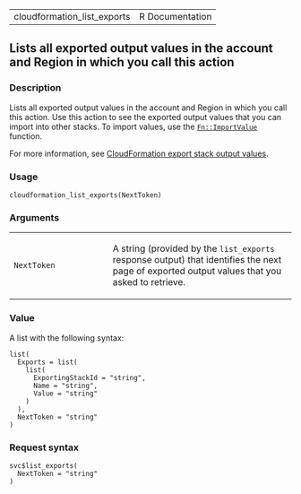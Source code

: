 <table style="width: 100%;">
<tbody>
<tr class="odd">
<td>cloudformation_list_exports</td>
<td style="text-align: right;">R Documentation</td>
</tr>
</tbody>
</table>

## Lists all exported output values in the account and Region in which you call this action

### Description

Lists all exported output values in the account and Region in which you
call this action. Use this action to see the exported output values that
you can import into other stacks. To import values, use the
[`Fn::ImportValue`](https://docs.aws.amazon.com/AWSCloudFormation/latest/UserGuide/intrinsic-function-reference-importvalue.html)
function.

For more information, see [CloudFormation export stack output
values](https://docs.aws.amazon.com/AWSCloudFormation/latest/UserGuide/using-cfn-stack-exports.html).

### Usage

    cloudformation_list_exports(NextToken)

### Arguments

<table>
<colgroup>
<col style="width: 35%" />
<col style="width: 65%" />
</colgroup>
<tbody>
<tr class="odd">
<td><code
id="cloudformation_list_exports_:_NextToken">NextToken</code></td>
<td><p>A string (provided by the <code>list_exports</code> response
output) that identifies the next page of exported output values that you
asked to retrieve.</p></td>
</tr>
</tbody>
</table>

### Value

A list with the following syntax:

    list(
      Exports = list(
        list(
          ExportingStackId = "string",
          Name = "string",
          Value = "string"
        )
      ),
      NextToken = "string"
    )

### Request syntax

    svc$list_exports(
      NextToken = "string"
    )
